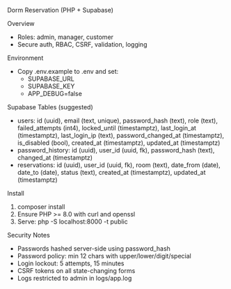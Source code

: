 Dorm Reservation (PHP + Supabase)

Overview
- Roles: admin, manager, customer
- Secure auth, RBAC, CSRF, validation, logging

Environment
- Copy .env.example to .env and set:
  - SUPABASE_URL
  - SUPABASE_KEY
  - APP_DEBUG=false

Supabase Tables (suggested)
- users: id (uuid), email (text, unique), password_hash (text), role (text), failed_attempts (int4), locked_until (timestamptz), last_login_at (timestamptz), last_login_ip (text), password_changed_at (timestamptz), is_disabled (bool), created_at (timestamptz), updated_at (timestamptz)
- password_history: id (uuid), user_id (uuid, fk), password_hash (text), changed_at (timestamptz)
- reservations: id (uuid), user_id (uuid, fk), room (text), date_from (date), date_to (date), status (text), created_at (timestamptz), updated_at (timestamptz)

Install
1) composer install
2) Ensure PHP >= 8.0 with curl and openssl
3) Serve: php -S localhost:8000 -t public

Security Notes
- Passwords hashed server-side using password_hash
- Password policy: min 12 chars with upper/lower/digit/special
- Login lockout: 5 attempts, 15 minutes
- CSRF tokens on all state-changing forms
- Logs restricted to admin in logs/app.log


